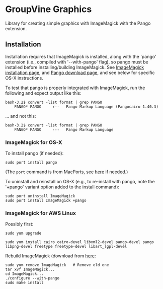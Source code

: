 # GroupVine Graphics

Library for creating simple graphics with ImageMagick with the Pango
extension.

## Installation

Installation requires that ImageMagick is installed, along with the
'pango' extension (i.e., compiled with '--with-pango' flag), so pango
must be installed before installing/building ImageMagick.  See
[ImageMagick installation
page](https://www.imagemagick.org/script/binary-releases.php), and
[Pango download page](http://www.pango.org/Download), and see below
for specific OS-X instructions.

To test that pango is properly integrated with ImageMagick, run the
following and expect output like this:

```
bash-3.2$ convert -list format | grep PANGO
    PANGO* PANGO     r--   Pango Markup Language (Pangocairo 1.40.3)
```

... and not this:

```
bash-3.2$ convert -list format | grep PANGO
    PANGO* PANGO     ---   Pango Markup Language
```



### ImageMagick for OS-X

To install pango (if needed):

```
sudo port install pango
```

(The ```port``` command is from MacPorts, see
[here](https://www.macports.org/install.php) if needed.)

To uninstall and reinstall on OS-X (e.g., to re-install with pango,
note the '+pango' variant option added to the install command):

```
sudo port uninstall ImageMagick
sudo port install ImageMagick +pango
```

### ImageMagick for AWS Linux

Possibly first:

```
sudo yum upgrade
```

```
sudo yum install cairo cairo-devel libxml2-devel pango-devel pango libpng-devel freetype freetype-devel libart_lgpl-devel
```

Rebuild ImageMagick (download from
[here](http://www.imagemagick.org/script/install-source.php#unix):

```
sudo yum remove ImageMagick   # Remove old one
tar xvf ImageMagick...
cd ImageMagick...
./configure --with-pango
sudo make install
```

